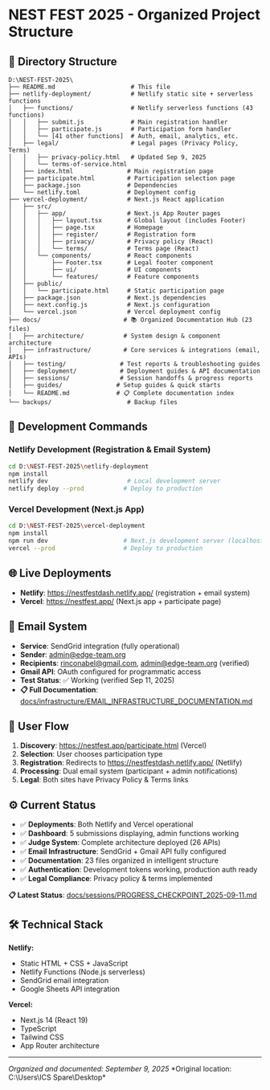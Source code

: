 # NEST FEST 2025 - Organized Project Structure

## 📁 Directory Structure

```
D:\NEST-FEST-2025\
├── README.md                     # This file
├── netlify-deployment/           # Netlify static site + serverless functions
│   ├── functions/                # Netlify serverless functions (43 functions)
│   │   ├── submit.js             # Main registration handler
│   │   ├── participate.js        # Participation form handler  
│   │   └── [41 other functions]  # Auth, email, analytics, etc.
│   ├── legal/                    # Legal pages (Privacy Policy, Terms)
│   │   ├── privacy-policy.html   # Updated Sep 9, 2025
│   │   └── terms-of-service.html
│   ├── index.html               # Main registration page
│   ├── participate.html         # Participation selection page
│   ├── package.json             # Dependencies
│   └── netlify.toml             # Deployment config
├── vercel-deployment/           # Next.js React application
│   ├── src/
│   │   ├── app/                 # Next.js App Router pages
│   │   │   ├── layout.tsx       # Global layout (includes Footer)
│   │   │   ├── page.tsx         # Homepage
│   │   │   ├── register/        # Registration form
│   │   │   ├── privacy/         # Privacy policy (React)
│   │   │   └── terms/           # Terms page (React)
│   │   └── components/          # React components
│   │       ├── Footer.tsx       # Legal footer component
│   │       ├── ui/              # UI components
│   │       └── features/        # Feature components
│   ├── public/
│   │   └── participate.html     # Static participation page
│   ├── package.json             # Next.js dependencies
│   ├── next.config.js           # Next.js configuration
│   └── vercel.json              # Vercel deployment config
├── docs/                       # 📚 Organized Documentation Hub (23 files)
│   ├── architecture/           # System design & component architecture
│   ├── infrastructure/         # Core services & integrations (email, APIs)
│   ├── testing/               # Test reports & troubleshooting guides
│   ├── deployment/            # Deployment guides & API documentation
│   ├── sessions/              # Session handoffs & progress reports
│   ├── guides/               # Setup guides & quick starts
│   └── README.md             # 📋 Complete documentation index
└── backups/                     # Backup files
```

## 🚀 Development Commands

### Netlify Development (Registration & Email System)
```bash
cd D:\NEST-FEST-2025\netlify-deployment
npm install
netlify dev                      # Local development server
netlify deploy --prod           # Deploy to production
```

### Vercel Development (Next.js App)
```bash
cd D:\NEST-FEST-2025\vercel-deployment  
npm install
npm run dev                     # Next.js development server (localhost:3000)
vercel --prod                   # Deploy to production
```

## 🌐 Live Deployments

- **Netlify**: https://nestfestdash.netlify.app/ (registration + email system)
- **Vercel**: https://nestfest.app/ (Next.js app + participate page)

## 📧 Email System

- **Service**: SendGrid integration (fully operational)
- **Sender**: admin@edge-team.org 
- **Recipients**: rinconabel@gmail.com, admin@edge-team.org (verified)
- **Gmail API**: OAuth configured for programmatic access
- **Test Status**: ✅ Working (verified Sep 11, 2025)
- **📋 Full Documentation**: [docs/infrastructure/EMAIL_INFRASTRUCTURE_DOCUMENTATION.md](./docs/infrastructure/EMAIL_INFRASTRUCTURE_DOCUMENTATION.md)

## 🔄 User Flow

1. **Discovery**: https://nestfest.app/participate.html (Vercel)
2. **Selection**: User chooses participation type
3. **Registration**: Redirects to https://nestfestdash.netlify.app/ (Netlify)
4. **Processing**: Dual email system (participant + admin notifications)
5. **Legal**: Both sites have Privacy Policy & Terms links

## ⚙️ Current Status

- ✅ **Deployments**: Both Netlify and Vercel operational
- ✅ **Dashboard**: 5 submissions displaying, admin functions working  
- ✅ **Judge System**: Complete architecture deployed (26 APIs)
- ✅ **Email Infrastructure**: SendGrid + Gmail API fully configured
- ✅ **Documentation**: 23 files organized in intelligent structure
- ✅ **Authentication**: Development tokens working, production auth ready
- ✅ **Legal Compliance**: Privacy policy & terms implemented

**📋 Latest Status**: [docs/sessions/PROGRESS_CHECKPOINT_2025-09-11.md](./docs/sessions/PROGRESS_CHECKPOINT_2025-09-11.md)

## 🛠️ Technical Stack

**Netlify:**
- Static HTML + CSS + JavaScript
- Netlify Functions (Node.js serverless)
- SendGrid email integration
- Google Sheets API integration

**Vercel:**
- Next.js 14 (React 19)
- TypeScript
- Tailwind CSS
- App Router architecture

---
*Organized and documented: September 9, 2025*
*Original location: C:\Users\ICS Spare\Desktop\*